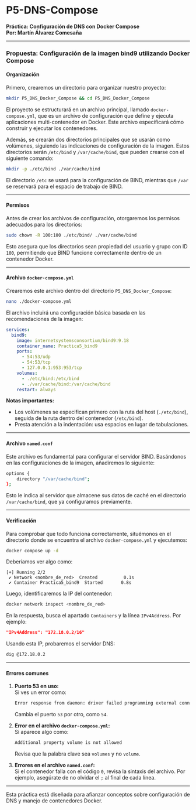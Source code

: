 # P5-DNS-Compose
**Práctica: Configuración de DNS con Docker Compose**  
**Por: Martín Álvarez Comesaña**  

---

### Propuesta: Configuración de la imagen bind9 utilizando Docker Compose

#### Organización
Primero, crearemos un directorio para organizar nuestro proyecto:  
```bash
mkdir P5_DNS_Docker_Compose && cd P5_DNS_Docker_Compose
```

El proyecto se estructurará en un archivo principal, llamado `docker-compose.yml`, que es un archivo de configuración que define y ejecuta aplicaciones multi-contenedor en Docker. Este archivo especificará cómo construir y ejecutar los contenedores.

Además, se crearán dos directorios principales que se usarán como volúmenes, siguiendo las indicaciones de configuración de la imagen. Estos directorios serán `/etc/bind` y `/var/cache/bind`, que pueden crearse con el siguiente comando:  
```bash
mkdir -p ./etc/bind ./var/cache/bind
```

El directorio `/etc` se usará para la configuración de BIND, mientras que `/var` se reservará para el espacio de trabajo de BIND.

---

#### Permisos
Antes de crear los archivos de configuración, otorgaremos los permisos adecuados para los directorios:  
```bash
sudo chown -R 100:100 ./etc/bind/ ./var/cache/bind
```

Esto asegura que los directorios sean propiedad del usuario y grupo con ID `100`, permitiendo que BIND funcione correctamente dentro de un contenedor Docker.

---

#### Archivo `docker-compose.yml`
Crearemos este archivo dentro del directorio `P5_DNS_Docker_Compose`:  
```bash
nano ./docker-compose.yml
```

El archivo incluirá una configuración básica basada en las recomendaciones de la imagen:  

```yaml
services:
  bind9: 
    image: internetsystemsconsortium/bind9:9.18
    container_name: Practica5_bind9
    ports:
      - 54:53/udp
      - 54:53/tcp
      - 127.0.0.1:953:953/tcp
    volumes:
      - ./etc/bind:/etc/bind
      - ./var/cache/bind:/var/cache/bind
    restart: always
```

**Notas importantes:**
- Los volúmenes se especifican primero con la ruta del host (`./etc/bind`), seguida de la ruta dentro del contenedor (`/etc/bind`).
- Presta atención a la indentación: usa espacios en lugar de tabulaciones.

---

#### Archivo `named.conf`
Este archivo es fundamental para configurar el servidor BIND. Basándonos en las configuraciones de la imagen, añadiremos lo siguiente:  

```bash
options {
    directory "/var/cache/bind";
};
```

Esto le indica al servidor que almacene sus datos de caché en el directorio `/var/cache/bind`, que ya configuramos previamente.

---

#### Verificación
Para comprobar que todo funciona correctamente, situémonos en el directorio donde se encuentra el archivo `docker-compose.yml` y ejecutemos:  
```bash
docker compose up -d
```

Deberíamos ver algo como:  
```
[+] Running 2/2
 ✔ Network <nombre_de_red>  Created          0.1s
 ✔ Container Practica5_bind9  Started       0.8s
```

Luego, identificaremos la IP del contenedor:  
```bash
docker network inspect <nombre_de_red>
```

En la respuesta, busca el apartado `Containers` y la línea `IPv4Address`. Por ejemplo:  
```json
"IPv4Address": "172.18.0.2/16"
```

Usando esta IP, probaremos el servidor DNS:  
```bash
dig @172.18.0.2
```

---

#### Errores comunes
1. **Puerto 53 en uso:**  
   Si ves un error como:  
   ```bash
   Error response from daemon: driver failed programming external connectivity
   ```  
   Cambia el puerto `53` por otro, como `54`.  

2. **Error en el archivo `docker-compose.yml`:**  
   Si aparece algo como:  
   ```bash
   Additional property volume is not allowed
   ```  
   Revisa que la palabra clave sea `volumes` y no `volume`.  

3. **Errores en el archivo `named.conf`:**  
   Si el contenedor falla con el código `0`, revisa la sintaxis del archivo. Por ejemplo, asegúrate de no olvidar el `;` al final de cada línea.

--- 

Esta práctica está diseñada para afianzar conceptos sobre configuración de DNS y manejo de contenedores Docker.
